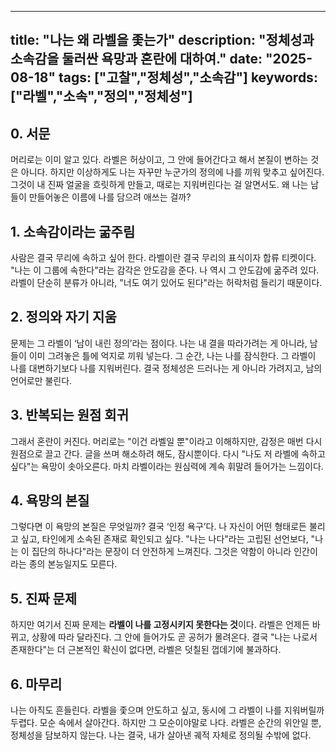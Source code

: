 ---

title: "나는 왜 라벨을 좇는가"
description: "정체성과 소속감을 둘러싼 욕망과 혼란에 대하여."
date: "2025-08-18"
tags: \["고찰","정체성","소속감"]
keywords: \["라벨","소속","정의","정체성"]
---------------------------------

## 0. 서문

머리로는 이미 알고 있다. 라벨은 허상이고, 그 안에 들어간다고 해서 본질이 변하는 것은 아니다. 하지만 이상하게도 나는 자꾸만 누군가의 정의에 나를 끼워 맞추고 싶어진다. 그것이 내 진짜 얼굴을 흐릿하게 만들고, 때로는 지워버린다는 걸 알면서도. 왜 나는 남들이 만들어놓은 이름에 나를 담으려 애쓰는 걸까?

## 1. 소속감이라는 굶주림

사람은 결국 무리에 속하고 싶어 한다. 라벨이란 결국 무리의 표식이자 합류 티켓이다. "나는 이 그룹에 속한다"라는 감각은 안도감을 준다. 나 역시 그 안도감에 굶주려 있다. 라벨이 단순히 분류가 아니라, "너도 여기 있어도 된다"라는 허락처럼 들리기 때문이다.

## 2. 정의와 자기 지움

문제는 그 라벨이 ‘남이 내린 정의’라는 점이다. 나는 내 결을 따라가려는 게 아니라, 남들이 이미 그려놓은 틀에 억지로 끼워 넣는다. 그 순간, 나는 나를 잠식한다. 그 라벨이 나를 대변하기보다 나를 지워버린다. 결국 정체성은 드러나는 게 아니라 가려지고, 남의 언어로만 불린다.

## 3. 반복되는 원점 회귀

그래서 혼란이 커진다. 머리로는 "이건 라벨일 뿐"이라고 이해하지만, 감정은 매번 다시 원점으로 끌고 간다. 글을 쓰며 해소하려 해도, 잠시뿐이다. 다시 "나도 저 라벨에 속하고 싶다"는 욕망이 솟아오른다. 마치 라벨이라는 원심력에 계속 휘말려 들어가는 느낌이다.

## 4. 욕망의 본질

그렇다면 이 욕망의 본질은 무엇일까? 결국 ‘인정 욕구’다. 나 자신이 어떤 형태로든 불리고 싶고, 타인에게 소속된 존재로 확인되고 싶다. "나는 나다"라는 고립된 선언보다, "나는 이 집단의 하나다"라는 문장이 더 안전하게 느껴진다. 그것은 약함이 아니라 인간이라는 종의 본능일지도 모른다.

## 5. 진짜 문제

하지만 여기서 진짜 문제는 **라벨이 나를 고정시키지 못한다는 것**이다. 라벨은 언제든 바뀌고, 상황에 따라 달라진다. 그 안에 들어가도 곧 공허가 몰려온다. 결국 "나는 나로서 존재한다"는 더 근본적인 확신이 없다면, 라벨은 덧칠된 껍데기에 불과하다.

## 6. 마무리

나는 아직도 흔들린다. 라벨을 좇으며 안도하고 싶고, 동시에 그 라벨이 나를 지워버릴까 두렵다. 모순 속에서 살아간다. 하지만 그 모순이야말로 나다. 라벨은 순간의 위안일 뿐, 정체성을 담보하지 않는다. 나는 결국, 내가 살아낸 궤적 자체로 정의될 수밖에 없다.

